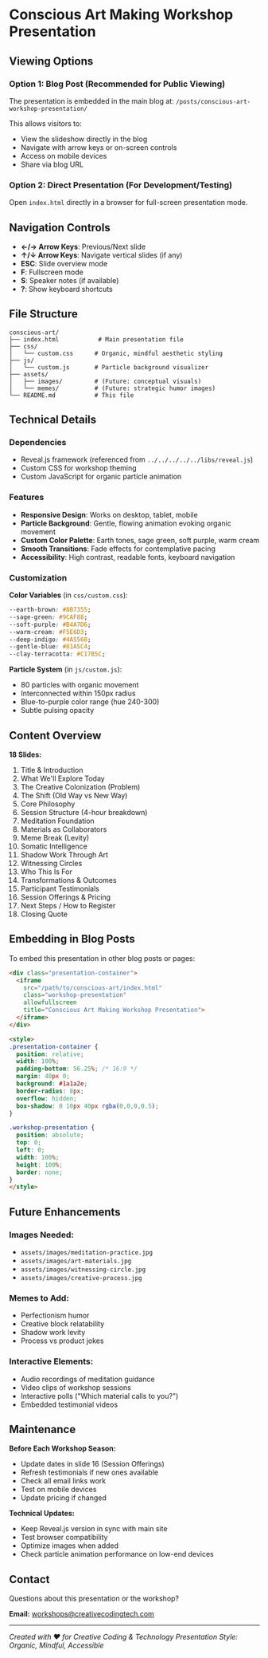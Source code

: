 # Conscious Art Making Workshop Presentation

## Viewing Options

### Option 1: Blog Post (Recommended for Public Viewing)
The presentation is embedded in the main blog at:
`/posts/conscious-art-workshop-presentation/`

This allows visitors to:
- View the slideshow directly in the blog
- Navigate with arrow keys or on-screen controls
- Access on mobile devices
- Share via blog URL

### Option 2: Direct Presentation (For Development/Testing)
Open `index.html` directly in a browser for full-screen presentation mode.

## Navigation Controls

- **←/→ Arrow Keys**: Previous/Next slide
- **↑/↓ Arrow Keys**: Navigate vertical slides (if any)
- **ESC**: Slide overview mode
- **F**: Fullscreen mode
- **S**: Speaker notes (if available)
- **?**: Show keyboard shortcuts

## File Structure

```
conscious-art/
├── index.html           # Main presentation file
├── css/
│   └── custom.css      # Organic, mindful aesthetic styling
├── js/
│   └── custom.js       # Particle background visualizer
├── assets/
│   ├── images/         # (Future: conceptual visuals)
│   └── memes/          # (Future: strategic humor images)
└── README.md           # This file
```

## Technical Details

### Dependencies
- Reveal.js framework (referenced from `../../../../../libs/reveal.js`)
- Custom CSS for workshop theming
- Custom JavaScript for organic particle animation

### Features
- **Responsive Design**: Works on desktop, tablet, mobile
- **Particle Background**: Gentle, flowing animation evoking organic movement
- **Custom Color Palette**: Earth tones, sage green, soft purple, warm cream
- **Smooth Transitions**: Fade effects for contemplative pacing
- **Accessibility**: High contrast, readable fonts, keyboard navigation

### Customization

**Color Variables** (in `css/custom.css`):
```css
--earth-brown: #8B7355;
--sage-green: #9CAF88;
--soft-purple: #B4A7D6;
--warm-cream: #F5E6D3;
--deep-indigo: #4A5568;
--gentle-blue: #81A5C4;
--clay-terracotta: #C17B5C;
```

**Particle System** (in `js/custom.js`):
- 80 particles with organic movement
- Interconnected within 150px radius
- Blue-to-purple color range (hue 240-300)
- Subtle pulsing opacity

## Content Overview

**18 Slides:**
1. Title & Introduction
2. What We'll Explore Today
3. The Creative Colonization (Problem)
4. The Shift (Old Way vs New Way)
5. Core Philosophy
6. Session Structure (4-hour breakdown)
7. Meditation Foundation
8. Materials as Collaborators
9. Meme Break (Levity)
10. Somatic Intelligence
11. Shadow Work Through Art
12. Witnessing Circles
13. Who This Is For
14. Transformations & Outcomes
15. Participant Testimonials
16. Session Offerings & Pricing
17. Next Steps / How to Register
18. Closing Quote

## Embedding in Blog Posts

To embed this presentation in other blog posts or pages:

```html
<div class="presentation-container">
  <iframe
    src="/path/to/conscious-art/index.html"
    class="workshop-presentation"
    allowfullscreen
    title="Conscious Art Making Workshop Presentation">
  </iframe>
</div>

<style>
.presentation-container {
  position: relative;
  width: 100%;
  padding-bottom: 56.25%; /* 16:9 */
  margin: 40px 0;
  background: #1a1a2e;
  border-radius: 8px;
  overflow: hidden;
  box-shadow: 0 10px 40px rgba(0,0,0,0.5);
}

.workshop-presentation {
  position: absolute;
  top: 0;
  left: 0;
  width: 100%;
  height: 100%;
  border: none;
}
</style>
```

## Future Enhancements

### Images Needed:
- `assets/images/meditation-practice.jpg`
- `assets/images/art-materials.jpg`
- `assets/images/witnessing-circle.jpg`
- `assets/images/creative-process.jpg`

### Memes to Add:
- Perfectionism humor
- Creative block relatability
- Shadow work levity
- Process vs product jokes

### Interactive Elements:
- Audio recordings of meditation guidance
- Video clips of workshop sessions
- Interactive polls ("Which material calls to you?")
- Embedded testimonial videos

## Maintenance

**Before Each Workshop Season:**
- Update dates in slide 16 (Session Offerings)
- Refresh testimonials if new ones available
- Check all email links work
- Test on mobile devices
- Update pricing if changed

**Technical Updates:**
- Keep Reveal.js version in sync with main site
- Test browser compatibility
- Optimize images when added
- Check particle animation performance on low-end devices

## Contact

Questions about this presentation or the workshop?

**Email:** workshops@creativecodingtech.com

---

*Created with ❤️ for Creative Coding & Technology*
*Presentation Style: Organic, Mindful, Accessible*
